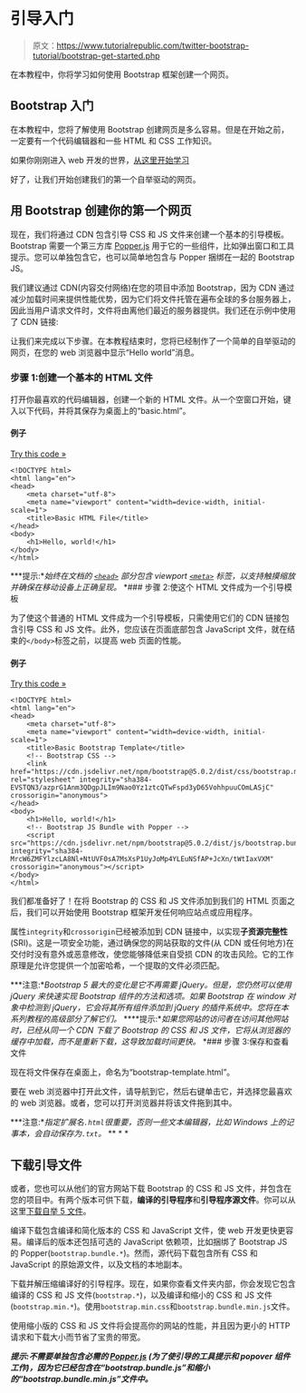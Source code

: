# 引导入门

> 原文：<https://www.tutorialrepublic.com/twitter-bootstrap-tutorial/bootstrap-get-started.php>

在本教程中，你将学习如何使用 Bootstrap 框架创建一个网页。

## Bootstrap 入门

在本教程中，您将了解使用 Bootstrap 创建网页是多么容易。但是在开始之前，一定要有一个代码编辑器和一些 HTML 和 CSS 工作知识。

如果你刚刚进入 web 开发的世界，[从这里开始学习](/html-tutorial/)

好了，让我们开始创建我们的第一个自举驱动的网页。

## 用 Bootstrap 创建你的第一个网页

现在，我们将通过 CDN 包含引导 CSS 和 JS 文件来创建一个基本的引导模板。Bootstrap 需要一个第三方库 [Popper.js](https://popper.js.org/) 用于它的一些组件，比如弹出窗口和工具提示。您可以单独包含它，也可以简单地包含与 Popper 捆绑在一起的 Bootstrap JS。

我们建议通过 CDN(内容交付网络)在您的项目中添加 Bootstrap，因为 CDN 通过减少加载时间来提供性能优势，因为它们将文件托管在遍布全球的多台服务器上，因此当用户请求文件时，文件将由离他们最近的服务器提供。我们还在示例中使用了 CDN 链接:

让我们来完成以下步骤。在本教程结束时，您将已经制作了一个简单的自举驱动的网页，在您的 web 浏览器中显示“Hello world”消息。

### 步骤 1:创建一个基本的 HTML 文件

打开你最喜欢的代码编辑器，创建一个新的 HTML 文件。从一个空窗口开始，键入以下代码，并将其保存为桌面上的“basic.html”。

#### 例子

[Try this code »](../codelab.php?topic=bootstrap&file=basic-html-file "Try this code using online Editor")

```
<!DOCTYPE html>
<html lang="en">
<head>
    <meta charset="utf-8">
    <meta name="viewport" content="width=device-width, initial-scale=1">
    <title>Basic HTML File</title>
</head>
<body>
    <h1>Hello, world!</h1>
</body>
</html>
```

 ***提示:**始终在文档的 [`<head>`](../html-tutorial/html-head.php) 部分包含 viewport [`<meta>`](../html-tutorial/html-meta.php) 标签，以支持触摸缩放并确保在移动设备上正确呈现。*  *### 步骤 2:使这个 HTML 文件成为一个引导模板

为了使这个普通的 HTML 文件成为一个引导模板，只需使用它们的 CDN 链接包含引导 CSS 和 JS 文件。此外，您应该在页面底部包含 JavaScript 文件，就在结束的`</body>`标签之前，以提高 web 页面的性能。

#### 例子

[Try this code »](../codelab.php?topic=bootstrap&file=basic-bootstrap-template "Try this code using online Editor")

```
<!DOCTYPE html>
<html lang="en">
<head>
    <meta charset="utf-8">
    <meta name="viewport" content="width=device-width, initial-scale=1">
    <title>Basic Bootstrap Template</title>
    <!-- Bootstrap CSS -->
    <link href="https://cdn.jsdelivr.net/npm/bootstrap@5.0.2/dist/css/bootstrap.min.css" rel="stylesheet" integrity="sha384-EVSTQN3/azprG1Anm3QDgpJLIm9Nao0Yz1ztcQTwFspd3yD65VohhpuuCOmLASjC" crossorigin="anonymous">
</head>
<body>
    <h1>Hello, world!</h1>
    <!-- Bootstrap JS Bundle with Popper -->
    <script src="https://cdn.jsdelivr.net/npm/bootstrap@5.0.2/dist/js/bootstrap.bundle.min.js" integrity="sha384-MrcW6ZMFYlzcLA8Nl+NtUVF0sA7MsXsP1UyJoMp4YLEuNSfAP+JcXn/tWtIaxVXM" crossorigin="anonymous"></script>
</body>
</html>
```

我们都准备好了！在将 Bootstrap 的 CSS 和 JS 文件添加到我们的 HTML 页面之后，我们可以开始使用 Bootstrap 框架开发任何响应站点或应用程序。

属性`integrity`和`crossorigin`已经被添加到 CDN 链接中，以实现**子资源完整性** (SRI)。这是一项安全功能，通过确保您的网站获取的文件(从 CDN 或任何地方)在交付时没有意外或恶意修改，使您能够降低来自受损 CDN 的攻击风险。它的工作原理是允许您提供一个加密哈希，一个提取的文件必须匹配。

 ***注意:**Bootstrap 5 最大的变化是它不再需要 jQuery。但是，您仍然可以使用 jQuery 来快速实现 Bootstrap 组件的方法和选项。如果 Bootstrap 在 window 对象中检测到 jQuery，它会将其所有组件添加到 jQuery 的插件系统中。您将在本系列教程的高级部分了解它们。*  ****提示:**如果您网站的访问者在访问其他网站时，已经从同一个 CDN 下载了 Bootstrap 的 CSS 和 JS 文件，它将从浏览器的缓存中加载，而不是重新下载，这导致加载时间更快。*  *### 步骤 3:保存和查看文件

现在将文件保存在桌面上，命名为“bootstrap-template.html”。

要在 web 浏览器中打开此文件，请导航到它，然后右键单击它，并选择您最喜欢的 web 浏览器。或者，您可以打开浏览器并将该文件拖到其中。

 ***注意:**指定扩展名`.html`很重要，否则一些文本编辑器，比如 Windows 上的记事本，会自动保存为`.txt`。*  ** * *

## 下载引导文件

或者，您也可以从他们的官方网站下载 Bootstrap 的 CSS 和 JS 文件，并包含在您的项目中。有两个版本可供下载，**编译的引导程序**和**引导程序源文件**。你可以从这里[下载自举 5 文件](https://getbootstrap.com/docs/5.0/getting-started/download/)。

编译下载包含编译和简化版本的 CSS 和 JavaScript 文件，使 web 开发更快更容易。编译后的版本还包括可选的 JavaScript 依赖项，比如捆绑了 Bootstrap JS 的 Popper(`bootstrap.bundle.*`)。然而，源代码下载包含所有 CSS 和 JavaScript 的原始源文件，以及文档的本地副本。

下载并解压缩编译好的引导程序。现在，如果你查看文件夹内部，你会发现它包含编译的 CSS 和 JS 文件(`bootstrap.*`)，以及编译和缩小的 CSS 和 JS 文件(`bootstrap.min.*`)。使用`bootstrap.min.css`和`bootstrap.bundle.min.js`文件。

使用缩小版的 CSS 和 JS 文件将会提高你的网站的性能，并且因为更小的 HTTP 请求和下载大小而节省了宝贵的带宽。

 ***提示:**不需要单独包含必需的 [Popper.js](https://popper.js.org/) (为了使引导的工具提示和 popover 组件工作)，因为它已经包含在“bootstrap.bundle.js”和缩小的“bootstrap.bundle.min.js”文件中。*****